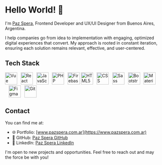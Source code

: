 # Hello World! 👋

I'm [Paz Spera](https://portfolio-paz-spera.onrender.com/), Frontend Developer and UX/UI Designer from Buenos Aires, Argentina.

I help companies go from idea to implementation with engaging, optimized digital experiences that convert. 
My approach is rooted in constant iteration, ensuring each solution remains relevant, effective, and user-centered.

## Tech Stack

  <div align="left">
    <a href="https://vuejs.org/" target="_blank"><img src="https://cdn.jsdelivr.net/gh/devicons/devicon/icons/vuejs/vuejs-original.svg" width="40" alt="Vue" /></a>&nbsp;&nbsp;
    <a href="https://reactjs.org/" target="_blank"><img src="https://cdn.jsdelivr.net/gh/devicons/devicon/icons/react/react-original.svg" width="40" alt="React" /></a>&nbsp;&nbsp;
    <a href="https://developer.mozilla.org/en-US/docs/Web/JavaScript" target="_blank"><img src="https://cdn.jsdelivr.net/gh/devicons/devicon/icons/javascript/javascript-original.svg" width="40" alt="JavaScript" /></a>&nbsp;&nbsp;
    <a href="https://www.php.net/" target="_blank"><img src="https://cdn.jsdelivr.net/gh/devicons/devicon/icons/php/php-original.svg" width="40" alt="PHP" /></a>&nbsp;&nbsp;
    <a href="https://firebase.google.com/" target="_blank"><img src="https://cdn.jsdelivr.net/gh/devicons/devicon/icons/firebase/firebase-plain.svg" width="40" alt="Firebase" /></a>
    <a href="https://developer.mozilla.org/es/docs/Glossary/HTML5" target="_blank"><img src="https://cdn.jsdelivr.net/gh/devicons/devicon/icons/html5/html5-original.svg" width="40" alt="HTML5" /></a>&nbsp;&nbsp;
    <a href="https://developer.mozilla.org/es/docs/Web/CSS" target="_blank"><img src="https://cdn.jsdelivr.net/gh/devicons/devicon/icons/css3/css3-original-wordmark.svg" width="40" alt="CSS" /></a>&nbsp;&nbsp;
    <a href="https://sass-lang.com/" target="_blank"><img src="https://cdn.jsdelivr.net/gh/devicons/devicon/icons/sass/sass-original.svg" width="40" alt="Sass" /></a>&nbsp;&nbsp;
    <a href="https://getbootstrap.com/" target="_blank"><img src="https://cdn.jsdelivr.net/gh/devicons/devicon/icons/bootstrap/bootstrap-original.svg" width="40" alt="Bootstrap" /></a>&nbsp;&nbsp;
    <a href="https://mui.com/" target="_blank"><img src="https://cdn.jsdelivr.net/gh/devicons/devicon/icons/materialui/materialui-original.svg" width="40" alt="Material UI" /></a> &nbsp;&nbsp;
    <a href="https://www.figma.com/" target="_blank"><img src="https://cdn.jsdelivr.net/gh/devicons/devicon/icons/figma/figma-original.svg" width="40" alt="Figma" /></a>&nbsp;&nbsp;
    <a href="https://git-scm.com/" target="_blank"><img src="https://cdn.jsdelivr.net/gh/devicons/devicon/icons/git/git-original.svg" width="40" alt="Git" /></a>
  </div>

## Contact

You can find me at: 

- 🌐 Portfolio: [www.pazspera.com.ar](https://www.pazspera.com.ar)
- 🔗 GitHub: [Paz Spera GitHub](https://github.com/pazspera)
- 💼 LinkedIn: [Paz Spera LinkedIn](https://www.linkedin.com/in/paz-spera/)

I'm open to new projects and opportunities. Feel free to reach out and may the force be with you! 